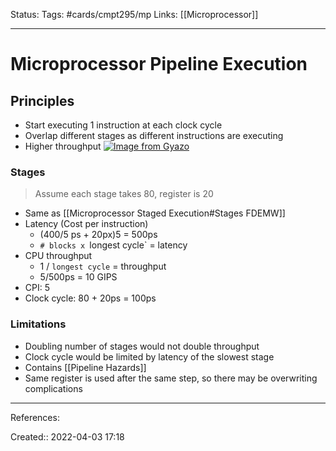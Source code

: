 Status: 
Tags: #cards/cmpt295/mp 
Links: [[Microprocessor]]
___

# Microprocessor Pipeline Execution
## Principles
- Start executing 1 instruction at each clock cycle
- Overlap different stages as different instructions are executing
- Higher throughput
[![Image from Gyazo](https://i.gyazo.com/a8e2b4038d7cd67ef544f50413b3ca25.png)](https://gyazo.com/a8e2b4038d7cd67ef544f50413b3ca25)
### Stages
> Assume each stage takes 80, register is 20
- Same as [[Microprocessor Staged Execution#Stages FDEMW]]
- Latency (Cost per instruction)
	- (400/5 ps + 20px)5 = 500ps
	- `# blocks x `longest cycle` = latency
- CPU throughput
	- 1 / `longest cycle` = throughput
	- 5/500ps = 10 GIPS
- CPI: 5
- Clock cycle: 80 + 20ps = 100ps

### Limitations
- Doubling number of stages would not double throughput
- Clock cycle would be limited by latency of the slowest stage
- Contains [[Pipeline Hazards]]
- Same register is used after the same step, so there may be overwriting complications

___
References:

Created:: 2022-04-03 17:18
